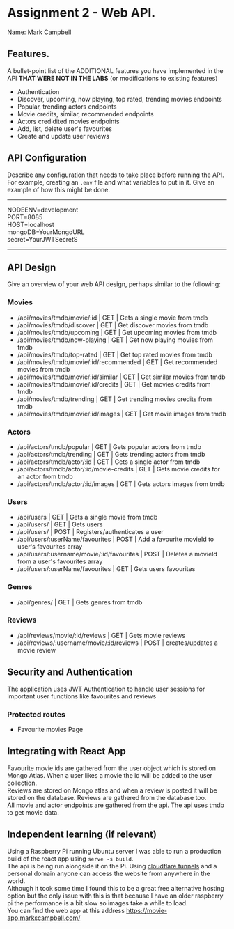 # Assignment 2 - Web API.

Name: Mark Campbell

## Features.

A bullet-point list of the ADDITIONAL features you have implemented in the API **THAT WERE NOT IN THE LABS** (or modifications to existing features)

 + Authentication
 + Discover, upcoming, now playing, top rated, trending movies endpoints
 + Popular, trending actors endpoints
 + Movie credits, similar, recommended endpoints
 + Actors credidited movies endpoints
 + Add, list, delete user's favourites
 + Create and update user reviews


## API Configuration

Describe any configuration that needs to take place before running the API. For example, creating an `.env` file and what variables to put in it. Give an example of how this might be done.

______________________
NODEENV=development<br>
PORT=8085<br>
HOST=localhost<br>
mongoDB=YourMongoURL<br>
secret=YourJWTSecretS<br>
______________________

## API Design
Give an overview of your web API design, perhaps similar to the following: 
### Movies
- /api/movies/tmdb/movie/:id | GET | Gets a single movie from tmdb
- /api/movies/tmdb/discover | GET | Get discover movies from tmdb
- /api/movies/tmdb/upcoming | GET | Get upcoming movies from tmdb
- /api/movies/tmdb/now-playing | GET | Get now playing movies from tmdb
- /api/movies/tmdb/top-rated | GET | Get top rated movies from tmdb
- /api/movies/tmdb/movie/:id/recommended | GET | Get recommended movies from tmdb
- /api/movies/tmdb/movie/:id/similar | GET | Get similar movies from tmdb
- /api/movies/tmdb/movie/:id/credits | GET | Get movies credits from tmdb
- /api/movies/tmdb/trending | GET | Get trending movies credits from tmdb
- /api/movies/tmdb/movie/:id/images | GET | Get movie images from tmdb

### Actors
- /api/actors/tmdb/popular | GET | Gets popular actors from tmdb
- /api/actors/tmdb/trending | GET | Gets trending actors from tmdb
- /api/actors/tmdb/actor/:id | GET | Gets a single actor from tmdb
- /api/actors/tmdb/actor/:id/movie-credits | GET | Gets movie credits for an actor from tmdb
- /api/actors/tmdb/actor/:id/images | GET | Gets actors images from tmdb

### Users
- /api/users | GET | Gets a single movie from tmdb
- /api/users/ | GET | Gets users 
- /api/users/ | POST | Registers/authenticates a user
- /api/users/:userName/favourites | POST | Add a favourite movieId to user's favourites array
- /api/users/:username/movie/:id/favourites | POST | Deletes a movieId from a user's favourites array
- /api/users/:userName/favourites | GET | Gets users favourites 

### Genres
- /api/genres/ | GET | Gets genres from tmdb

### Reviews
- /api/reviews/movie/:id/reviews | GET | Gets movie reviews
- /api/reviews/:username/movie/:id/reviews | POST | creates/updates a movie review


## Security and Authentication

The application uses JWT Authentication to handle user sessions for important user functions like favourites and reviews
### Protected routes
- Favourite movies Page 

## Integrating with React App

Favourite movie ids are gathered from the user object which is stored on Mongo Atlas. When a user likes a movie the id will be added to the user collection.<br>
Reviews are stored on Mongo atlas and when a review is posted it will be stored on the database. Reviews are gathered from the database too.<br>
All movie and actor endpoints are gathered from the api. The api uses tmdb to get movie data.

## Independent learning (if relevant)

Using a Raspberry Pi running Ubuntu server I was able to run a production build of the react app using `serve -s build`. <br>
The api is being run alongside it on the Pi. Using [cloudflare tunnels](https://www.cloudflare.com/products/tunnel/) and a personal domain anyone can access the website from anywhere in the world. <br>
Although it took some time I found this to be a great free alternative hosting option but the only issue with this is that because I have an older raspberry pi the performance is a bit slow so images take a while to load.<br>
You can find the web app at this address https://movie-app.markscampbell.com/
